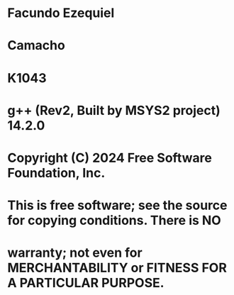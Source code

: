 # Facundo Ezequiel 
# Camacho
# K1043
# g++ (Rev2, Built by MSYS2 project) 14.2.0
# Copyright (C) 2024 Free Software Foundation, Inc.
# This is free software; see the source for copying conditions.  There is NO
# warranty; not even for MERCHANTABILITY or FITNESS FOR A PARTICULAR PURPOSE.
